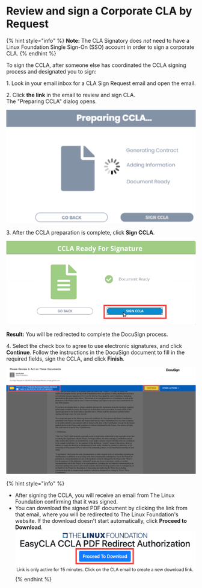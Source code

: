 # Review and sign a Corporate CLA by Request

{% hint style="info" %}
**Note:** The CLA Signatory does _not_ need to have a Linux Foundation Single Sign-On (SSO) account in order to sign a corporate CLA.
{% endhint %}

To sign the CCLA, after someone else has coordinated the CCLA signing process and designated you to sign:

1\. Look in your email inbox for a CLA Sign Request email and open the email.

2\. Click **the link** in the email to review and sign CLA.​\
The "Preparing CCLA" dialog opens.

![Preparing CCLA](<../../../.gitbook/assets/preparing ccla.png>)

3\. After the CCLA preparation is complete, click **Sign CCLA**. &#x20;

![CCLA ready for Signature](<../../../.gitbook/assets/ccla ready for signature.png>)

**Result:** You will be redirected to complete the DocuSign process.

4\. Select the check box to agree to use electronic signatures, and click **Continue**. Follow the instructions in the DocuSign document to fill in the required fields, sign the CCLA, and click **Finish**.

![](<../../../.gitbook/assets/docusign icla flow.png>)

{% hint style="info" %}
* After signing the CCLA, you will receive an email from The Linux Foundation confirming that it was signed.
* You can download the signed PDF document by clicking the link from that email, where you will be redirected to The Linux Foundation's website. If the download doesn't start automatically, click **Proceed to Download**.  ![](<../../../.gitbook/assets/proceed to download ccla.png>)
{% endhint %}
